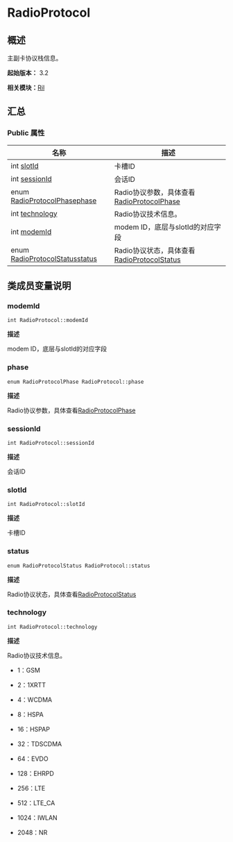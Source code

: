 # RadioProtocol


## 概述

主副卡协议栈信息。

**起始版本：** 3.2

**相关模块：**[Ril](_ril_v10.md)


## 汇总


### Public 属性

| 名称 | 描述 | 
| -------- | -------- |
| int [slotId](#slotid) | 卡槽ID  | 
| int [sessionId](#sessionid) | 会话ID  | 
| enum [RadioProtocolPhase](_ril_v10.md#radioprotocolphase)[phase](#phase) | Radio协议参数，具体查看[RadioProtocolPhase](_ril_v10.md#radioprotocolphase) | 
| int [technology](#technology) | Radio协议技术信息。 | 
| int [modemId](#modemid) | modem ID，底层与slotId的对应字段  | 
| enum [RadioProtocolStatus](_ril_v10.md#radioprotocolstatus)[status](#status) | Radio协议状态，具体查看[RadioProtocolStatus](_ril_v10.md#radioprotocolstatus) | 


## 类成员变量说明


### modemId

```
int RadioProtocol::modemId
```
**描述**

modem ID，底层与slotId的对应字段


### phase

```
enum RadioProtocolPhase RadioProtocol::phase
```
**描述**

Radio协议参数，具体查看[RadioProtocolPhase](_ril_v10.md#radioprotocolphase)


### sessionId

```
int RadioProtocol::sessionId
```
**描述**

会话ID


### slotId

```
int RadioProtocol::slotId
```
**描述**

卡槽ID


### status

```
enum RadioProtocolStatus RadioProtocol::status
```
**描述**

Radio协议状态，具体查看[RadioProtocolStatus](_ril_v10.md#radioprotocolstatus)


### technology

```
int RadioProtocol::technology
```
**描述**

Radio协议技术信息。

- 1：GSM

- 2：1XRTT

- 4：WCDMA

- 8：HSPA

- 16：HSPAP

- 32：TDSCDMA

- 64：EVDO

- 128：EHRPD

- 256：LTE

- 512：LTE_CA

- 1024：IWLAN

- 2048：NR 
